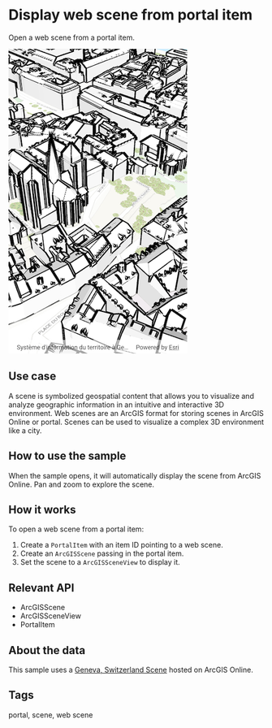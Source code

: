 # Display web scene from portal item

Open a web scene from a portal item.

![Image of display web scene from portal item](display_web_scene_from_portal_item.png)

## Use case

A scene is symbolized geospatial content that allows you to visualize and analyze geographic information in an intuitive and interactive 3D environment. Web scenes are an ArcGIS format for storing scenes in ArcGIS Online or portal. Scenes can be used to visualize a complex 3D environment like a city.

## How to use the sample

When the sample opens, it will automatically display the scene from ArcGIS Online. Pan and zoom to explore the scene.

## How it works

To open a web scene from a portal item:

1. Create a `PortalItem` with an item ID pointing to a web scene.
2. Create an `ArcGISScene` passing in the portal item.
3. Set the scene to a `ArcGISSceneView` to display it.

## Relevant API

* ArcGISScene
* ArcGISSceneView
* PortalItem

## About the data

This sample uses a [Geneva, Switzerland Scene](https://www.arcgis.com/home/item.html?id=c6f90b19164c4283884361005faea852) hosted on ArcGIS Online.

## Tags

portal, scene, web scene
